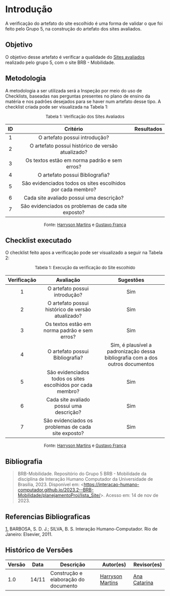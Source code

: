 # Introdução 

A verificação do artefato do site escolhido é uma forma de validar o que foi feito pelo Grupo 5, na construção do artefato dos sites avaliados.

## Objetivo

O objetivo desse artefato é verificar a qualidade do [Sites avaliados](https://interacao-humano-computador.github.io/2023.2--BRB-Mobilidade/planejamentoProj/lista_Site/) realizado pelo grupo 5, com o site BRB - Mobilidade.

## Metodologia

A metodologia a ser utilizada será a Inspeção por meio do uso de Checklists, baseadas nas perguntas presentes no plano de ensino da matéria e nos padrões desejados para se haver num artefato desse tipo. A checklist criada pode ser visualizada na Tabela 1:

<center>

<font size="2"><p style="text-align: center">Tabela 1: Verificação dos Sites Avaliados</p></font>

|  ID   |                          Critério                           | Resultados |
| :---: | :---------------------------------------------------------: | :--------: |
|   1   |                O artefato possui introdução?                |            |
|   2   |      O artefato possui histórico de versão atualizado?      |            |
|   3   |        Os textos estão em norma padrão e sem erros?         |            |
|   4   |               O artefato possui Bibliografia?               |            |
|   5   | São evidenciados todos os sites escolhidos por cada membro? |            |
|   6   |          Cada site avaliado possui uma descrição?           |            |
|   7   |     São evidenciados os problemas de cada site exposto?     |            |


<font size="2"><p style="text-align: center">Fonte: [Harryson Martins](https://github.com/harry-cmartin) e [Gustavo França](https://github.com/gustavofbs) </p></font>

</center>

## Checklist executado

O checklist feito apos a verificação pode ser visualizado a seguir na Tabela 2:

<center>

<font size="2"><p style="text-align: center">Tabela 1: Execução da verificação do Site escolhido</p></font>

| Verificação |                          Avaliação                          |                                   Sugestões                                    |
| :---------: | :---------------------------------------------------------: | :----------------------------------------------------------------------------: |
|      1      |                O artefato possui introdução?                |                                      Sim                                       |
|      2      |      O artefato possui histórico de versão atualizado?      |                                      Sim                                       |
|      3      |        Os textos estão em norma padrão e sem erros?         |                                      Sim                                       |
|      4      |               O artefato possui Bibliografia?               | Sim, é plausível a padronização dessa bibliografia com a dos outros documentos |
|      5      | São evidenciados todos os sites escolhidos por cada membro? |                                      Sim                                       |
|      6      |          Cada site avaliado possui uma descrição?           |                                      Sim                                       |
|      7      |     São evidenciados os problemas de cada site exposto?     |                                      Sim                                       |


<font size="2"><p style="text-align: center">Fonte: [Harryson Martins](https://github.com/harry-cmartin) e [Gustavo França](https://github.com/gustavofbs) </p></font>

</center>


## Bibliografia 

> BRB-Mobilidade. Repositório do Grupo 5 BRB - Mobilidade da disciplina de Interação Humano Computador da Universidade de Brasília, 2023. Disponível em: <<https://interacao-humano-computador.github.io/2023.2--BRB-Mobilidade/planejamentoProj/lista_Site/>>. Acesso em: 14 de nov de 2023.

## Referencias Bibliograficas

<a id="FRM3" href="#anchor_1">1.</a> BARBOSA, S. D. J.; SILVA, B. S. Interação Humano-Computador. Rio de Janeiro: Elsevier, 2011.

## Histórico de Versões


| Versão | Data  | Descrição                            | Autor(es)                                            | Revisor(es)                                    |
| ------ | ----- | ------------------------------------ | ---------------------------------------------------- | ---------------------------------------------- |
| 1.0    | 14/11 | Construção e elaboração do documento | [Harryson Martins](https://github.com/harry-cmartin) | [Ana Catarina](https://github.com/an4catarina) |
